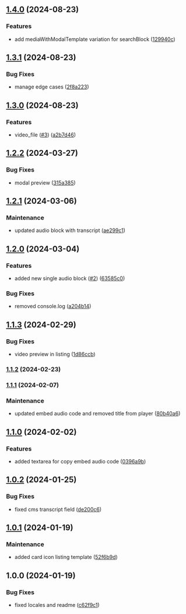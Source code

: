 

## [1.4.0](https://github.com/RedTurtle/volto-wildcard-media/compare/v1.3.1...v1.4.0) (2024-08-23)


### Features

* add mediaWithModalTemplate variation for searchBlock ([129940c](https://github.com/RedTurtle/volto-wildcard-media/commit/129940c954ca29a1f7b5e3c161483ef2d32f9759))

## [1.3.1](https://github.com/RedTurtle/volto-wildcard-media/compare/v1.3.0...v1.3.1) (2024-08-23)


### Bug Fixes

* manage edge cases ([2f8a223](https://github.com/RedTurtle/volto-wildcard-media/commit/2f8a223383bd24a86221783d5991cfa7f30b4f2f))

## [1.3.0](https://github.com/RedTurtle/volto-wildcard-media/compare/v1.2.2...v1.3.0) (2024-08-23)


### Features

* video_file ([#3](https://github.com/RedTurtle/volto-wildcard-media/issues/3)) ([a2b7d46](https://github.com/RedTurtle/volto-wildcard-media/commit/a2b7d463b589220f389532b71c5cd5270b3cd227))

## [1.2.2](https://github.com/RedTurtle/volto-wildcard-media/compare/v1.2.1...v1.2.2) (2024-03-27)


### Bug Fixes

* modal preview ([315a385](https://github.com/RedTurtle/volto-wildcard-media/commit/315a385afb5b2778394fd95de87d847ddc722bc7))

## [1.2.1](https://github.com/RedTurtle/volto-wildcard-media/compare/v1.2.0...v1.2.1) (2024-03-06)


### Maintenance

* updated audio block with transcript ([ae299c1](https://github.com/RedTurtle/volto-wildcard-media/commit/ae299c1bd89d9469cd14c89250641600591ff829))

## [1.2.0](https://github.com/RedTurtle/volto-wildcard-media/compare/v1.1.3...v1.2.0) (2024-03-04)


### Features

* added new single audio block ([#2](https://github.com/RedTurtle/volto-wildcard-media/issues/2)) ([63585c0](https://github.com/RedTurtle/volto-wildcard-media/commit/63585c0d0b473a18e319f8989133ff6728d4fd6d))


### Bug Fixes

* removed console.log ([a204b14](https://github.com/RedTurtle/volto-wildcard-media/commit/a204b14a64127ec858c6ce92de7e932c22196350))

## [1.1.3](https://github.com/RedTurtle/volto-wildcard-media/compare/v1.1.2...v1.1.3) (2024-02-29)


### Bug Fixes

* video preview in listing ([1d86ccb](https://github.com/RedTurtle/volto-wildcard-media/commit/1d86ccb2ec15eb3e703af06bd3fa922e713b7c34))

### [1.1.2](https://github.com/RedTurtle/volto-wildcard-media/compare/v1.1.1...v1.1.2) (2024-02-23)

### [1.1.1](https://github.com/RedTurtle/volto-wildcard-media/compare/v1.1.0...v1.1.1) (2024-02-07)


### Maintenance

* updated embed audio code and removed title from player ([80b40a6](https://github.com/RedTurtle/volto-wildcard-media/commit/80b40a60b6dc8d6888635afcd2009385c62c9776))



## [1.1.0](https://github.com/RedTurtle/volto-wildcard-media/compare/v1.0.2...v1.1.0) (2024-02-02)


### Features

* added textarea for copy embed audio code ([0396a9b](https://github.com/RedTurtle/volto-wildcard-media/commit/0396a9b94f21eeb4756a3d018cc7af9abce51e97))

## [1.0.2](https://github.com/RedTurtle/volto-wildcard-media/compare/v1.0.1...v1.0.2) (2024-01-25)


### Bug Fixes

* fixed cms transcript field ([de200c6](https://github.com/RedTurtle/volto-wildcard-media/commit/de200c65ecc03220a1178bd529218d77dc0a94d4))

## [1.0.1](https://github.com/RedTurtle/volto-wildcard-media/compare/v1.0.0...v1.0.1) (2024-01-19)


### Maintenance

* added card icon listing template ([52f6b9d](https://github.com/RedTurtle/volto-wildcard-media/commit/52f6b9d6a6521c078b6e104a9505c9a07ac5324b))

## 1.0.0 (2024-01-19)


### Bug Fixes

* fixed locales and readme ([c62f9c1](https://github.com/RedTurtle/volto-wildcard-media/commit/c62f9c17623d8866522c9f2db9d731019f94e7d7))